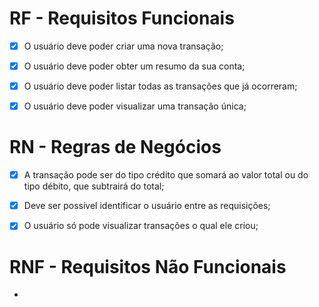 # RF - Requisitos Funcionais

- [x] O usuário deve poder criar uma nova transação;
- [x] O usuário deve poder obter um resumo da sua conta;
- [x] O usuário deve poder listar todas as transações que já ocorreram;
- [x] O usuário deve poder visualizar uma transação única;


# RN - Regras de Negócios

- [x] A transação pode ser do tipo crédito que somará ao valor total ou do
      tipo débito, que subtrairá do total;
- [x] Deve ser possível identificar o usuário entre as requisições;
- [x] O usuário só pode visualizar transações o qual ele criou;


# RNF - Requisitos Não Funcionais

- 

